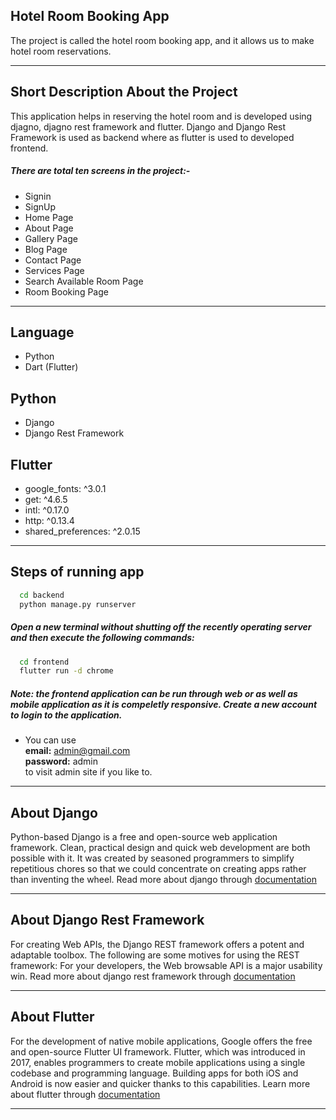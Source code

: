 

## Hotel Room Booking App

The project is called the hotel room booking app, and it allows us to make hotel room reservations.

___

## Short Description About the Project

This application helps in reserving the hotel room and is developed using djagno, djagno rest framework and flutter.
Django and Django Rest Framework is used as backend where as flutter is used to developed frontend.

##### There are total ten screens in the project:-
* Signin
* SignUp
* Home Page
* About Page
* Gallery Page
* Blog Page
* Contact Page
* Services Page
* Search Available Room Page
* Room Booking Page

___

## Language
* Python
* Dart (Flutter)

## Python
* Django
* Django Rest Framework

## Flutter
* google_fonts: ^3.0.1
* get: ^4.6.5
* intl: ^0.17.0
* http: ^0.13.4
* shared_preferences: ^2.0.15

___

## Steps of running app

```bash
  cd backend
  python manage.py runserver
```

##### Open a new terminal without shutting off the recently operating server and then execute the following commands:

```bash
  cd frontend
  flutter run -d chrome
```

##### Note: the frontend application can be run through web or as well as mobile application as it is compeletly responsive. Create a new account to login to the application.

* You can use\
**email:** admin@gmail.com\
**password:** admin\
to visit admin site if you like to.
___

## About Django

Python-based Django is a free and open-source web application framework. Clean, practical design and quick web development are both possible with it. It was created by seasoned programmers to simplify repetitious chores so that we could concentrate on creating apps rather than inventing the wheel. Read more about django through [documentation](https://docs.djangoproject.com/en/4.0/)

___

## About Django Rest Framework

For creating Web APIs, the Django REST framework offers a potent and adaptable toolbox. The following are some motives for using the REST framework: For your developers, the Web browsable API is a major usability win.
Read more about django rest framework through [documentation](https://www.django-rest-framework.org/#:~:text=Django%20REST%20framework%20is%20a,packages%20for%20OAuth1a%20and%20OAuth2.)

___


## About Flutter

For the development of native mobile applications, Google offers the free and open-source Flutter UI framework. Flutter, which was introduced in 2017, enables programmers to create mobile applications using a single codebase and programming language. Building apps for both iOS and Android is now easier and quicker thanks to this capabilities. Learn more about flutter through [documentation](https://docs.flutter.dev/)

___
